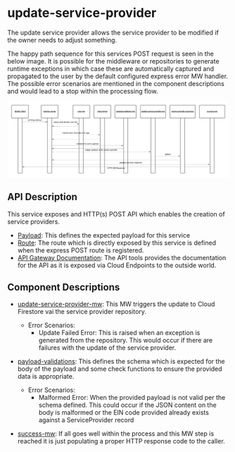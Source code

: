 # update-service-provider

The update service provider allows the service provider to be modified if the owner needs to adjust something.

The happy path sequence for this services POST request is seen in the below image. It is possible for the middleware or repositories to generate runtime exceptions in which case these are automatically captured and propagated to the user by the default configured express error MW handler. The possible error scenarios are mentioned in the component descriptions and would lead to a stop within the processing flow.

[![update-service-provider-sequence](../../../docs/images/update-service-provider-sequence.png)](../../../docs/images/update-service-provider-sequence.png)

## API Description

This service exposes and HTTP(s) POST API which enables the creation of service providers.

- [Payload](./src/payload-validations.js): This defines the expected payload for this service
- [Route](./src/index.js): The route which is directly exposed by this service is defined when the express POST route is registered.
- [API Gateway Documentation](https://endpointsportal.bookit-app-260021.cloud.goog/docs/esp-fjwomrdjca-ue.a.run.app/0/routes/provider/%7BproviderId%7D/services/%7BserviceId%7D/patch): The API tools provides the documentation for the API as it is exposed via Cloud Endpoints to the outside world. 

## Component Descriptions

- [update-service-provider-mw](./src/update-service-provider-mw.js): This MW triggers the update to Cloud Firestore vai the service provider repository.

  - Error Scenarios:
    - Update Failed Error: This is raised when an exception is generated from the repository. This would occur if there are failures with the update of the service provider.

- [payload-validations](./src/payload-validations.js): This defines the schema which is expected for the body of the payload and some check functions to ensure the provided data is appropriate.

  - Error Scenarios:
    - Malformed Error: When the provided payload is not valid per the schema defined. This could occur if the JSON content on the body is malformed or the EIN code provided already exists against a ServiceProvider record

- [success-mw](./src/success-mw.js): If all goes well within the process and this MW step is reached it is just populating a proper HTTP response code to the caller.